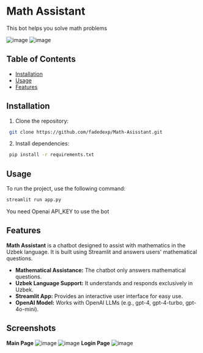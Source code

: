 # Math Assistant
This bot helps you solve math problems

![image](https://github.com/user-attachments/assets/e9a5e92c-fe20-4dfd-9268-6c5a9f7735b2)
![image](https://github.com/user-attachments/assets/5cc43da9-d6fa-4f4b-913b-0fa28e66f3d5)


## Table of Contents
- [Installation](#installation)
- [Usage](#usage)
- [Features](#features)


## Installation
1. Clone the repository:
```bash
 git clone https://github.com/fadedexp/Math-Asisstant.git
```

2. Install dependencies:
```bash
 pip install -r requirements.txt
 ```

## Usage
To run the project, use the following command:
```bash
streamlit run app.py
```
You need Openai API_KEY to use the bot


## Features
**Math Assistant** is a chatbot designed to assist with mathematics in the Uzbek language. It is built using Streamlit and answers users' mathematical questions.
- **Mathematical Assistance:** The chatbot only answers mathematical questions.
- **Uzbek Language Support:** It understands and responds exclusively in Uzbek.
- **Streamlit App:** Provides an interactive user interface for easy use.
- **OpenAI Model:** Works with OpenAI LLMs (e.g., gpt-4, gpt-4-turbo, gpt-4o-mini).

## Screenshots
**Main Page**
![image](https://github.com/user-attachments/assets/e9a5e92c-fe20-4dfd-9268-6c5a9f7735b2)
![image](https://github.com/user-attachments/assets/5cc43da9-d6fa-4f4b-913b-0fa28e66f3d5)
**Login Page**
![image](https://github.com/user-attachments/assets/a3228cbb-a8db-4908-8ade-075b7c4ff3eb)
